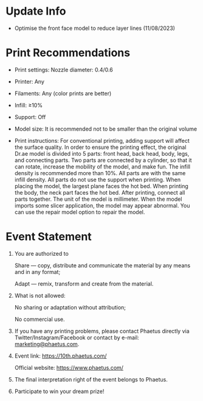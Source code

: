 # Update Info
- Optimise the front face model to reduce layer lines (11/08/2023)

# Print Recommendations
- Print settings: Nozzle diameter: 0.4/0.6

- Printer: Any 

- Filaments: Any (color prints are better)

- Infill: ≥10%

- Support: Off

- Model size: It is recommended not to be smaller than the original volume

- Print instructions: For conventional printing, adding support will affect the surface quality. In order to ensure the printing effect, the original Dr.ae model is divided into 5 parts: front head, back head, body, legs, and connecting parts. Two parts are connected by a cylinder, so that it can rotate, increase the mobility of the model, and make fun.
The infill density is recommended more than 10%. All parts are with the same infill density. 
All parts do not use the support when printing. When placing the model, the largest plane faces the hot bed. When printing the body, the neck part faces the hot bed.
After printing, connect all parts together. The unit of the model is millimeter.
When the model imports some slicer application, the model may appear abnormal. You can use the repair model option to repair the model.

# Event Statement
1. You are authorized to

   Share — copy, distribute and communicate the material by any means and in any format;
   
   Adapt — remix, transform and create from the material.
   
2. What is not allowed:

   No sharing or adaptation without attribution;
   
   No commercial use.

3. If you have any printing problems, please contact Phaetus directly via Twitter/Instagram/Facebook or contact by e-mail: marketing@phaetus.com.
   
4. Event link: https://10th.phaetus.com/
   
   Official website: https://www.phaetus.com/
   
5. The final interpretation right of the event belongs to Phaetus.

6. Participate to win your dream prize!
